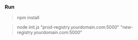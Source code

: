 ### Run

> npm install

> node init.js "prod-registry.yourdomain.com:5000" "new-registry.yourdomain.com:5000"